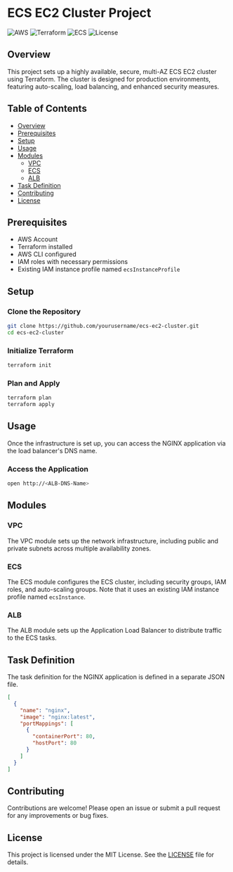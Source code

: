 # ECS EC2 Cluster Project

![AWS](https://img.shields.io/badge/AWS-EC2-blue)
![Terraform](https://img.shields.io/badge/Terraform-IaC-purple)
![ECS](https://img.shields.io/badge/ECS-Cluster-orange)
![License](https://img.shields.io/badge/License-MIT-green)

## Overview

This project sets up a highly available, secure, multi-AZ ECS EC2 cluster using Terraform. The cluster is designed for production environments, featuring auto-scaling, load balancing, and enhanced security measures.

## Table of Contents

- [Overview](#overview)
- [Prerequisites](#prerequisites)
- [Setup](#setup)
- [Usage](#usage)
- [Modules](#modules)
  - [VPC](#vpc)
  - [ECS](#ecs)
  - [ALB](#alb)
- [Task Definition](#task-definition)
- [Contributing](#contributing)
- [License](#license)

## Prerequisites

- AWS Account
- Terraform installed
- AWS CLI configured
- IAM roles with necessary permissions
- Existing IAM instance profile named `ecsInstanceProfile`

## Setup

### Clone the Repository

```bash
git clone https://github.com/yourusername/ecs-ec2-cluster.git
cd ecs-ec2-cluster
```

### Initialize Terraform

```bash
terraform init
```

### Plan and Apply

```bash
terraform plan
terraform apply
```

## Usage

Once the infrastructure is set up, you can access the NGINX application via the load balancer's DNS name.

### Access the Application

```bash
open http://<ALB-DNS-Name>
```

## Modules

### VPC

The VPC module sets up the network infrastructure, including public and private subnets across multiple availability zones.

### ECS

The ECS module configures the ECS cluster, including security groups, IAM roles, and auto-scaling groups. Note that it uses an existing IAM instance profile named `ecsInstance`.

### ALB

The ALB module sets up the Application Load Balancer to distribute traffic to the ECS tasks.

## Task Definition

The task definition for the NGINX application is defined in a separate JSON file.

```json
[
  {
    "name": "nginx",
    "image": "nginx:latest",
    "portMappings": [
      {
        "containerPort": 80,
        "hostPort": 80
      }
    ]
  }
]
```

## Contributing

Contributions are welcome! Please open an issue or submit a pull request for any improvements or bug fixes.

## License

This project is licensed under the MIT License. See the [LICENSE](LICENSE) file for details.